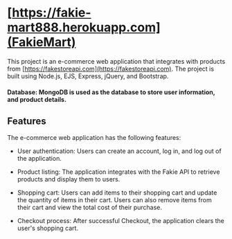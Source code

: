 #  [https://fakie-mart888.herokuapp.com](FakieMart)
This project is an e-commerce web application that integrates with products from [https://fakestoreapi.com](https://fakestoreapi.com). The project is built using Node.js, EJS, Express, jQuery, and Bootstrap.



#### Database: MongoDB is used as the database to store user information, and product details.

## Features
The e-commerce web application has the following features:

- User authentication: Users can create an account, log in, and log out of the application. 

- Product listing: The application integrates with the Fakie API to retrieve products and display them to users.

- Shopping cart: Users can add items to their shopping cart and update the quantity of items in their cart. Users can also remove items from their cart and view the total cost of their purchase.

- Checkout process: After successful Checkout, the application clears the user's shopping cart.
